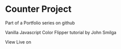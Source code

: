 # Counter Project
Part of a Portfolio series on github

Vanilla Javascript Color Flipper tutorial by John Smilga

View Live on 
